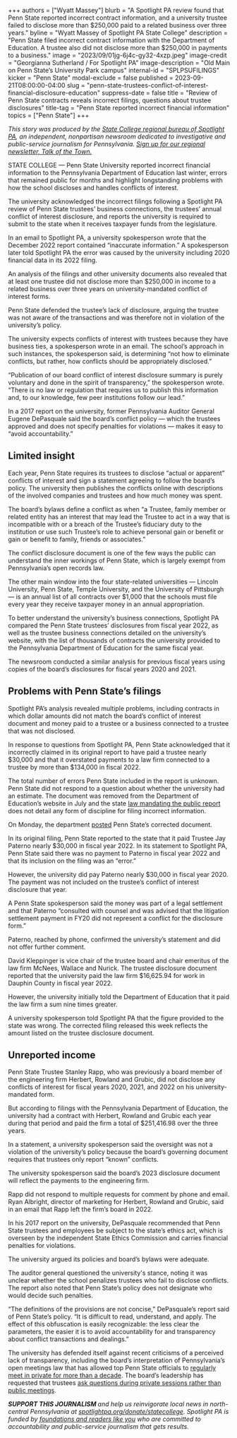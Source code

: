 +++
authors = ["Wyatt Massey"]
blurb = "A Spotlight PA review found that Penn State reported incorrect contract information, and a university trustee failed to disclose more than $250,000 paid to a related business over three years."
byline = "Wyatt Massey of Spotlight PA State College"
description = "Penn State filed incorrect contract information with the Department of Education. A trustee also did not disclose more than $250,000 in payments to a business."
image = "2023/09/01jg-6j4c-gy32-4xzp.jpeg"
image-credit = "Georgianna Sutherland / For Spotlight PA"
image-description = "Old Main on Penn State’s University Park campus"
internal-id = "SPLPSUFILINGS"
kicker = "Penn State"
modal-exclude = false
published = 2023-09-21T08:00:00-04:00
slug = "penn-state-trustees-conflict-of-interest-financial-disclosure-education"
suppress-date = false
title = "Review of Penn State contracts reveals incorrect filings, questions about trustee disclosures"
title-tag = "Penn State reported incorrect financial information"
topics = ["Penn State"]
+++

<em>This story was produced by the </em><a href="https://www.spotlightpa.org/statecollege"><em>State College regional bureau of Spotlight PA</em></a><em>, an independent, nonpartisan newsroom dedicated to investigative and public-service journalism for Pennsylvania. </em><a href="https://www.spotlightpa.org/newsletters/talkofthetown"><em>Sign up for our regional newsletter, Talk of the Town.</em></a>

STATE COLLEGE — Penn State University reported incorrect financial information to the Pennsylvania Department of Education last winter, errors that remained public for months and highlight longstanding problems with how the school discloses and handles conflicts of interest.

The university acknowledged the incorrect filings following a Spotlight PA review of Penn State trustees’ business connections, the trustees’ annual conflict of interest disclosure, and reports the university is required to submit to the state when it receives taxpayer funds from the legislature.

In an email to Spotlight PA, a university spokesperson wrote that the December 2022 report contained “inaccurate information.” A spokesperson later told Spotlight PA the error was caused by the university including 2020 financial data in its 2022 filing.

An analysis of the filings and other university documents also revealed that at least one trustee did not disclose more than $250,000 in income to a related business over three years on university-mandated conflict of interest forms.

Penn State defended the trustee’s lack of disclosure, arguing the trustee was not aware of the transactions and was therefore not in violation of the university’s policy.

The university expects conflicts of interest with trustees because they have business ties, a spokesperson wrote in an email. The school’s approach in such instances, the spokesperson said, is determining “not how to eliminate conflicts, but rather, how conflicts should be appropriately disclosed.”

“Publication of our board conflict of interest disclosure summary is purely voluntary and done in the spirit of transparency,” the spokesperson wrote. “There is no law or regulation that requires us to publish this information and, to our knowledge, few peer institutions follow our lead.”

In a 2017 report on the university, former Pennsylvania Auditor General Eugene DePasquale said the board’s conflict policy — which the trustees approved and does not specify penalties for violations — makes it easy to “avoid accountability.”

<script src="https://www.spotlightpa.org/embed.js" async></script><div data-spl-embed-version="1" data-spl-src="https://www.spotlightpa.org/embeds/newsletter/?cta=Sign%20up%20for%20our%20new%20regional%20newsletter%2C%20%3Cb%3ETalk%20of%20the%20Town%3C%2Fb%3E%2C%20and%20get%20all%20the%20news%20and%20notes%20from%20State%20College%20and%20north-central%20PA.&button=Sign%20Up%20Now&preselect=state_college&eyebrow=DON'T%20MISS%20A%20BEAT"></div>

## Limited insight

Each year, Penn State requires its trustees to disclose “actual or apparent” conflicts of interest and sign a statement agreeing to follow the board’s policy. The university then publishes the conflicts online with descriptions of the involved companies and trustees and how much money was spent.

The board’s bylaws define a conflict as when “a Trustee, family member or related entity has an interest that may lead the Trustee to act in a way that is incompatible with or a breach of the Trustee’s fiduciary duty to the institution or use such Trustee’s role to achieve personal gain or benefit or gain or benefit to family, friends or associates.”

The conflict disclosure document is one of the few ways the public can understand the inner workings of Penn State, which is largely exempt from Pennsylvania’s open records law.

The other main window into the four state-related universities — Lincoln University, Penn State, Temple University, and the University of Pittsburgh — is an annual list of all contracts over $1,000 that the schools must file every year they receive taxpayer money in an annual appropriation.

To better understand the university’s business connections, Spotlight PA compared the Penn State trustees’ disclosures from fiscal year 2022, as well as the trustee business connections detailed on the university’s website, with the list of thousands of contracts the university provided to the Pennsylvania Department of Education for the same fiscal year.

The newsroom conducted a similar analysis for previous fiscal years using copies of the board’s disclosures for fiscal years 2020 and 2021.

<script src="https://www.spotlightpa.org/embed.js" async></script><div data-spl-embed-version="1" data-spl-src="https://www.spotlightpa.org/embeds/donate/"></div>

## Problems with Penn State’s filings

Spotlight PA’s analysis revealed multiple problems, including contracts in which dollar amounts did not match the board’s conflict of interest document and money paid to a trustee or a business connected to a trustee that was not disclosed.

In response to questions from Spotlight PA, Penn State acknowledged that it incorrectly claimed in its original report to have paid a trustee nearly $30,000 and that it overstated payments to a law firm connected to a trustee by more than $134,000 in fiscal 2022.

The total number of errors Penn State included in the report is unknown. Penn State did not respond to a question about whether the university had an estimate. The document was removed from the Department of Education’s website in July and the state <a href="https://www.legis.state.pa.us/WU01/LI/LI/US/HTM/2008/0/0061..HTM">law mandating the public report</a> does not detail any form of discipline for filing incorrect information.

On Monday, the department <a href="https://www.education.pa.gov/Documents/Data%20and%20Statistics/Higher%20Education/Stair%20Report/2021-22/2021-2022%20Penn%20State%20University%20Stairs%20Report%20Vol%20III.pdf">posted</a> Penn State’s corrected document.

In its original filing, Penn State reported to the state that it paid Trustee Jay Paterno nearly $30,000 in fiscal year 2022. In its statement to Spotlight PA, Penn State said there was no payment to Paterno in fiscal year 2022 and that its inclusion on the filing was an “error.”

However, the university did pay Paterno nearly $30,000 in fiscal year 2020. The payment was not included on the trustee’s conflict of interest disclosure that year.

A Penn State spokesperson said the money was part of a legal settlement and that Paterno “consulted with counsel and was advised that the litigation settlement payment in FY20 did not represent a conflict for the disclosure form.”

Paterno, reached by phone, confirmed the university’s statement and did not offer further comment.

David Kleppinger is vice chair of the trustee board and chair emeritus of the law firm McNees, Wallace and Nurick. The trustee disclosure document reported that the university paid the law firm $16,625.94 for work in Dauphin County in fiscal year 2022.

However, the university initially told the Department of Education that it paid the law firm a sum nine times greater.

A university spokesperson told Spotlight PA that the figure provided to the state was wrong. The corrected filing released this week reflects the amount listed on the trustee disclosure document.

## Unreported income

Penn State Trustee Stanley Rapp, who was previously a board member of the engineering firm Herbert, Rowland and Grubic, did not disclose any conflicts of interest for fiscal years 2020, 2021, and 2022 on his university-mandated form.

But according to filings with the Pennsylvania Department of Education, the university had a contract with Herbert, Rowland and Grubic each year during that period and paid the firm a total of $251,416.98 over the three years.

In a statement, a university spokesperson said the oversight was not a violation of the university’s policy because the board’s governing document requires that trustees only report “known” conflicts.

The university spokesperson said the board’s 2023 disclosure document will reflect the payments to the engineering firm.

Rapp did not respond to multiple requests for comment by phone and email. Ryan Albright, director of marketing for Herbert, Rowland and Grubic, said in an email that Rapp left the firm’s board in 2022.

In his 2017 report on the university, DePasquale recommended that Penn State trustees and employees be subject to the state’s ethics act, which is overseen by the independent State Ethics Commission and carries financial penalties for violations.

The university argued its policies and board’s bylaws were adequate.

The auditor general questioned the university&#39;s stance, noting it was unclear whether the school penalizes trustees who fail to disclose conflicts. The report also noted that Penn State’s policy does not designate who would decide such penalties.

“The definitions of the provisions are not concise,” DePasquale’s report said of Penn State’s policy. “It is difficult to read, understand, and apply. The effect of this obfuscation is easily recognizable: the less clear the parameters, the easier it is to avoid accountability for and transparency about conflict transactions and dealings.”

The university has defended itself against recent criticisms of a perceived lack of transparency, including the board’s interpretation of Pennsylvania’s open meetings law that has allowed top Penn State officials to <a href="https://www.spotlightpa.org/statecollege/2022/09/penn-state-board-of-trustees-sunshine-act-public-meetings/">regularly meet in private for more than a decade</a>. The board’s leadership has requested that trustees <a href="https://www.spotlightpa.org/statecollege/2023/05/penn-state-budget-deficit-trustees-sunshine-act/">ask questions during private sessions rather than public meetings</a>.

<script src="https://www.spotlightpa.org/embed.js" async></script><div data-spl-embed-version="1" data-spl-src="https://www.spotlightpa.org/embeds/tips/?tip_text=Do%20you%20have%20a%20tip%20about%20Penn%20State%3F%20We%20want%20to%20hear%20from%20you."></div>

<strong><em>SUPPORT THIS JOURNALISM </em></strong><em>and help us reinvigorate local news in north-central Pennsylvania at </em><a href="https://www.spotlightpa.org/donate/statecollege"><em>spotlightpa.org/donate/statecollege</em></a><em>. Spotlight PA is funded by </em><a href="https://www.spotlightpa.org/support"><em>foundations and readers like you</em></a><em> who are committed to accountability and public-service journalism that gets results.</em>

